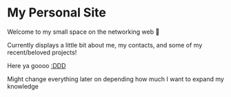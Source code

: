 # My Personal Site 
Welcome to my small space on the networking web 👋

Currently displays a little bit about me, my contacts, and some of my recent/beloved projects!

Here ya goooo [:DDD](https://andrearcaina.github.io/)

Might change everything later on depending how much I want to expand my knowledge
